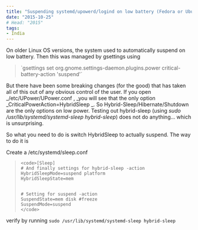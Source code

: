 ```yaml
---
title: "Suspending systemd/upowerd/logind on low battery (Fedora or Ubuntu)"
date: "2015-10-25"
# Head: "2015"
tags:
- India
---
```


On older Linux OS versions, the system used to automatically suspend on low battery. Then this was managed by gsettings using


<blockquote>`gsettings set org.gnome.settings-daemon.plugins.power critical-battery-action 'suspend'`</blockquote>


But there have been some breaking changes (for the good) that has taken all of this out of any obvious control of the user. If you open _/etc/UPower/UPower.conf , _you will see that the only option _CriticalPowerAction=HybridSleep _. So Hybrid-Sleep/Hibernate/Shutdown are the only options on low power. Testing out hybrid-sleep (using _sudo /usr/lib/systemd/systemd-sleep hybrid-sleep_) does not do anything... which is unsurprising.

So what you need to do is switch HybridSleep to actually suspend. The way to do it is

Create a /etc/systemd/sleep.conf




>     
>     <code>[Sleep]
>     # And finally settings for hybrid-sleep -action
>     HybridSleepMode=suspend platform
>     HybridSleepState=mem
>     
>     
>     # Setting for suspend -action
>     SuspendState=mem disk #freeze
>     SuspendMode=suspend
>     </code>
> 
> 



verify by running `sudo /usr/lib/systemd/systemd-sleep hybrid-sleep`



